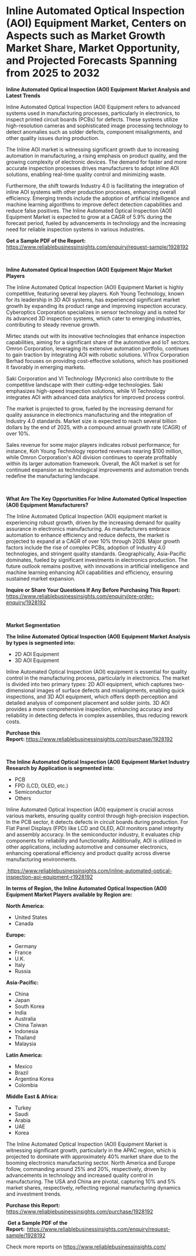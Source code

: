 <p><h1>Inline Automated Optical Inspection (AOI) Equipment Market, Centers on Aspects such as Market Growth Market Share, Market Opportunity, and Projected Forecasts Spanning from 2025 to 2032</h1></p><p><strong>Inline Automated Optical Inspection (AOI) Equipment Market Analysis and Latest Trends</strong></p>
<p><p>Inline Automated Optical Inspection (AOI) Equipment refers to advanced systems used in manufacturing processes, particularly in electronics, to inspect printed circuit boards (PCBs) for defects. These systems utilize high-resolution cameras and sophisticated image processing technology to detect anomalies such as solder defects, component misalignments, and other quality issues during production. </p><p>The Inline AOI market is witnessing significant growth due to increasing automation in manufacturing, a rising emphasis on product quality, and the growing complexity of electronic devices. The demand for faster and more accurate inspection processes drives manufacturers to adopt inline AOI solutions, enabling real-time quality control and minimizing waste. </p><p>Furthermore, the shift towards Industry 4.0 is facilitating the integration of inline AOI systems with other production processes, enhancing overall efficiency. Emerging trends include the adoption of artificial intelligence and machine learning algorithms to improve defect detection capabilities and reduce false positives. The Inline Automated Optical Inspection (AOI) Equipment Market is expected to grow at a CAGR of 5.9% during the forecast period, fueled by advancements in technology and the increasing need for reliable inspection systems in various industries.</p></p>
<p><strong>Get a Sample PDF of the Report:&nbsp;</strong> <a href="https://www.reliablebusinessinsights.com/enquiry/request-sample/1928192?utm_campaign=1950&utm_medium=2&utm_source=Github&utm_content=ia&utm_term=15012025&utm_id=inline-automated-optical-inspection-aoi-equipment">https://www.reliablebusinessinsights.com/enquiry/request-sample/1928192</a></p>
<p>&nbsp;</p>
<p><strong>Inline Automated Optical Inspection (AOI) Equipment Major Market Players</strong></p>
<p><p>The Inline Automated Optical Inspection (AOI) Equipment Market is highly competitive, featuring several key players. Koh Young Technology, known for its leadership in 3D AOI systems, has experienced significant market growth by expanding its product range and improving inspection accuracy. Cyberoptics Corporation specializes in sensor technology and is noted for its advanced 3D inspection systems, which cater to emerging industries, contributing to steady revenue growth.</p><p>Mirtec stands out with its innovative technologies that enhance inspection capabilities, aiming for a significant share of the automotive and IoT sectors. Omron Corporation, leveraging its extensive automation portfolio, continues to gain traction by integrating AOI with robotic solutions. ViTrox Corporation Berhad focuses on providing cost-effective solutions, which has positioned it favorably in emerging markets.</p><p>Saki Corporation and VI Technology (Mycronic) also contribute to the competitive landscape with their cutting-edge technologies. Saki emphasizes high-speed inspection solutions, while VI Technology integrates AOI with advanced data analytics for improved process control.</p><p>The market is projected to grow, fueled by the increasing demand for quality assurance in electronics manufacturing and the integration of Industry 4.0 standards. Market size is expected to reach several billion dollars by the end of 2025, with a compound annual growth rate (CAGR) of over 10%.</p><p>Sales revenue for some major players indicates robust performance; for instance, Koh Young Technology reported revenues nearing $100 million, while Omron Corporation's AOI division continues to operate profitably within its larger automation framework. Overall, the AOI market is set for continued expansion as technological improvements and automation trends redefine the manufacturing landscape.</p></p>
<p>&nbsp;</p>
<p><strong>What Are The Key Opportunities For Inline Automated Optical Inspection (AOI) Equipment Manufacturers?</strong></p>
<p><p>The Inline Automated Optical Inspection (AOI) equipment market is experiencing robust growth, driven by the increasing demand for quality assurance in electronics manufacturing. As manufacturers embrace automation to enhance efficiency and reduce defects, the market is projected to expand at a CAGR of over 10% through 2028. Major growth factors include the rise of complex PCBs, adoption of Industry 4.0 technologies, and stringent quality standards. Geographically, Asia-Pacific dominates, fueled by significant investments in electronics production. The future outlook remains positive, with innovations in artificial intelligence and machine learning enhancing AOI capabilities and efficiency, ensuring sustained market expansion.</p></p>
<p><strong>Inquire or Share Your Questions If Any Before Purchasing This Report:</strong> <a href="https://www.reliablebusinessinsights.com/enquiry/pre-order-enquiry/1928192?utm_campaign=1950&utm_medium=2&utm_source=Github&utm_content=ia&utm_term=15012025&utm_id=inline-automated-optical-inspection-aoi-equipment">https://www.reliablebusinessinsights.com/enquiry/pre-order-enquiry/1928192</a></p>
<p>&nbsp;</p>
<p><strong>Market Segmentation</strong></p>
<p><strong>The Inline Automated Optical Inspection (AOI) Equipment Market Analysis by types is segmented into:</strong></p>
<p><ul><li>2D AOI Equipment</li><li>3D AOI Equipment</li></ul></p>
<p><p>Inline Automated Optical Inspection (AOI) equipment is essential for quality control in the manufacturing process, particularly in electronics. The market is divided into two primary types: 2D AOI equipment, which captures two-dimensional images of surface defects and misalignments, enabling quick inspections, and 3D AOI equipment, which offers depth perception and detailed analysis of component placement and solder joints. 3D AOI provides a more comprehensive inspection, enhancing accuracy and reliability in detecting defects in complex assemblies, thus reducing rework costs.</p></p>
<p><strong>Purchase this Report:&nbsp;</strong><a href="https://www.reliablebusinessinsights.com/purchase/1928192?utm_campaign=1950&utm_medium=2&utm_source=Github&utm_content=ia&utm_term=15012025&utm_id=inline-automated-optical-inspection-aoi-equipment">https://www.reliablebusinessinsights.com/purchase/1928192</a></p>
<p>&nbsp;</p>
<p><strong>The Inline Automated Optical Inspection (AOI) Equipment Market Industry Research by Application is segmented into:</strong></p>
<p><ul><li>PCB</li><li>FPD (LCD, OLED, etc.)</li><li>Semiconductor</li><li>Others</li></ul></p>
<p><p>Inline Automated Optical Inspection (AOI) equipment is crucial across various markets, ensuring quality control through high-precision inspection. In the PCB sector, it detects defects in circuit boards during production. For Flat Panel Displays (FPD) like LCD and OLED, AOI monitors panel integrity and assembly accuracy. In the semiconductor industry, it evaluates chip components for reliability and functionality. Additionally, AOI is utilized in other applications, including automotive and consumer electronics, enhancing operational efficiency and product quality across diverse manufacturing environments.</p></p>
<p><a href="https://www.reliablebusinessinsights.com/inline-automated-optical-inspection-aoi-equipment-r1928192?utm_campaign=1950&utm_medium=2&utm_source=Github&utm_content=ia&utm_term=15012025&utm_id=inline-automated-optical-inspection-aoi-equipment">&nbsp;https://www.reliablebusinessinsights.com/inline-automated-optical-inspection-aoi-equipment-r1928192</a></p>
<p><strong>In terms of Region, the Inline Automated Optical Inspection (AOI) Equipment Market Players available by Region are:</strong></p>
<p>
    <p> <strong> North America: </strong>
        <ul>
            <li>United States</li>
            <li>Canada</li>
        </ul>
        </p> 
    <p> <strong> Europe: </strong>
        <ul>
            <li>Germany</li>
            <li>France</li>
            <li>U.K.</li>
            <li>Italy</li>
            <li>Russia</li>
        </ul>
        </p> 
    <p> <strong> Asia-Pacific: </strong>
        <ul>
            <li>China</li>
            <li>Japan</li>
            <li>South Korea</li>
            <li>India</li>
            <li>Australia</li>
            <li>China Taiwan</li>
            <li>Indonesia</li>
            <li>Thailand</li>
            <li>Malaysia</li>
        </ul>
        </p> 
    <p> <strong> Latin America: </strong>
        <ul>
            <li>Mexico</li>
            <li>Brazil</li>
            <li>Argentina Korea</li>
            <li>Colombia</li>
        </ul>
        </p> 
    <p> <strong> Middle East & Africa: </strong>
        <ul>
            <li>Turkey</li>
            <li>Saudi</li>
            <li>Arabia</li>
            <li>UAE</li>
            <li>Korea</li>
        </ul>
    </p>
    </p>
<p><p>The Inline Automated Optical Inspection (AOI) Equipment Market is witnessing significant growth, particularly in the APAC region, which is projected to dominate with approximately 40% market share due to the booming electronics manufacturing sector. North America and Europe follow, commanding around 25% and 20%, respectively, driven by advancements in technology and increased quality control in manufacturing. The USA and China are pivotal, capturing 10% and 5% market shares, respectively, reflecting regional manufacturing dynamics and investment trends.</p></p>
<p><strong>Purchase this Report: </strong><a href="https://www.reliablebusinessinsights.com/purchase/1928192?utm_campaign=1950&utm_medium=2&utm_source=Github&utm_content=ia&utm_term=15012025&utm_id=inline-automated-optical-inspection-aoi-equipment">https://www.reliablebusinessinsights.com/purchase/1928192</a></p>
<p>&nbsp;<strong>Get a Sample PDF of the Report:&nbsp;&nbsp;</strong><a href="https://www.reliablebusinessinsights.com/enquiry/request-sample/1928192?utm_campaign=1950&utm_medium=2&utm_source=Github&utm_content=ia&utm_term=15012025&utm_id=inline-automated-optical-inspection-aoi-equipment">https://www.reliablebusinessinsights.com/enquiry/request-sample/1928192</a></p>
<p><strong></strong></p>
<p>Check more reports on <a href="https://www.reliablebusinessinsights.com/?utm_campaign=1950&utm_medium=2&utm_source=Github&utm_content=ia&utm_term=15012025&utm_id=inline-automated-optical-inspection-aoi-equipment">https://www.reliablebusinessinsights.com/</a></p>